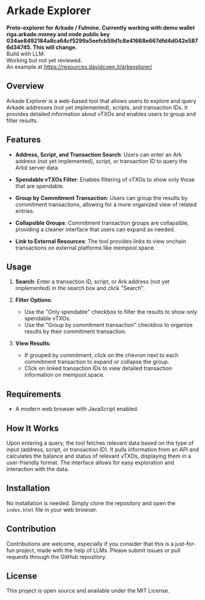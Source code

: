 
# Arkade Explorer
**Proto-explorer for Arkade / Fulmine. Currently working with demo wallet riga.arkade.money and node public key 034ae8492184a8ca64cf5299a5eefcb59d1c8e41668e667dfd4d042e5876d34745. This will change.**
<br>Build with LLM.
<br>Working but not yet reviewed.
<br>An example at https://resources.davidcoen.it/arkexplorer/


## Overview

Arkade Explorer is a web-based tool that allows users to explore and query Arkade addresses (not yet implemented), scripts, and transaction IDs. It provides detailed information about vTXOs and enables users to group and filter results.

## Features

- **Address, Script, and Transaction Search**: Users can enter an Ark address (not yet implemented), script, or transaction ID to query the Arkd server data.
  
- **Spendable vTXOs Filter**: Enables filtering of vTXOs to show only those that are spendable.

- **Group by Commitment Transaction**: Users can group the results by commitment transactions, allowing for a more organized view of related entries.

- **Collapsible Groups**: Commitment transaction groups are collapsible, providing a cleaner interface that users can expand as needed.

- **Link to External Resources**: The tool provides links to view onchain transactions on external platforms like mempool.space.

## Usage

1. **Search**: Enter a transaction ID, script, or Ark address (not yet implemented) in the search box and click "Search".

2. **Filter Options**: 
   - Use the "Only spendable" checkbox to filter the results to show only spendable vTXOs.
   - Use the "Group by commitment transaction" checkbox to organize results by their commitment transaction.

3. **View Results**: 
   - If grouped by commitment, click on the chevron next to each commitment transaction to expand or collapse the group.
   - Click on linked transaction IDs to view detailed transaction information on mempool.space.

## Requirements

- A modern web browser with JavaScript enabled.

## How It Works

Upon entering a query, the tool fetches relevant data based on the type of input (address, script, or transaction ID). It pulls information from an API and calculates the balance and status of relevant vTXOs, displaying them in a user-friendly format. The interface allows for easy exploration and interaction with the data.

## Installation

No installation is needed. Simply clone the repository and open the `index.html` file in your web browser.

## Contribution

Contributions are welcome, especially if you consider that this is a just-for-fun project, made with the help of LLMs. Please submit issues or pull requests through the GitHub repository.

## License

This project is open source and available under the MIT License.
